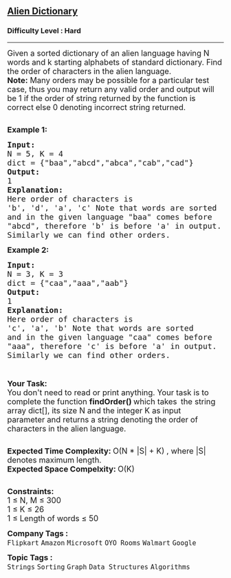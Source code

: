 <h2><a href="https://practice.geeksforgeeks.org/problems/alien-dictionary/1">Alien Dictionary</a></h2><h3>Difficulty Level : Hard</h3><hr><div class="problems_problem_content__Xm_eO"><p><span style="font-size:18px">Given a sorted dictionary of an alien language having N words and&nbsp;k starting alphabets of standard dictionary. Find the order of characters in the alien language.<br>
<strong>Note:</strong>&nbsp;Many orders may be&nbsp;possible for a particular test case, thus&nbsp;you may return any valid order and&nbsp;output will be 1 if the order of string returned by the function is correct else 0 denoting incorrect string returned.</span><br>
&nbsp;</p>

<p><span style="font-size:18px"><strong>Example 1:</strong></span></p>

<pre><span style="font-size:18px"><strong>Input: 
</strong>N = 5, K = 4
dict = {"baa","abcd","abca","cab","cad"</span><span style="font-size:18px">}
<strong>Output:
</strong>1
<strong>Explanation:
</strong>Here order of characters is 
'b', 'd', 'a', 'c' Note that words are sorted 
and in the given language "baa" comes before 
"abcd", therefore 'b' is before 'a' in output.
Similarly we can find other orders.</span></pre>

<p><span style="font-size:18px"><strong>Example 2:</strong></span></p>

<pre><span style="font-size:18px"><strong>Input: 
</strong>N = 3, K = 3
dict = {"caa","aaa","aab"}
<strong>Output:
</strong>1
<strong>Explanation:
</strong>Here order of characters is
'c', 'a', 'b' Note that words are sorted
and in the given language "caa" comes before
"aaa", therefore 'c' is before 'a' in output.
Similarly we can find other orders.
</span></pre>

<p>&nbsp;</p>

<p><span style="font-size:18px"><strong>Your Task:</strong><br>
You don't need to read or print anything. Your task is to complete the function&nbsp;<strong>findOrder()&nbsp;</strong>which takes </span>&nbsp;<span style="font-size:18px">the string array dict[], its size N&nbsp;and the integer K as input parameter&nbsp;and returns a string denoting the order of characters in the alien language.</span></p>

<p><br>
<span style="font-size:18px"><strong>Expected Time Complexity:&nbsp;</strong>O(N * |S| + K) , where |S| denotes maximum length.<br>
<strong>Expected Space Compelxity:&nbsp;</strong>O(K)</span></p>

<p><br>
<span style="font-size:18px"><strong>Constraints:</strong><br>
1 ≤ N, M ≤ 300<br>
1 ≤ K&nbsp;≤ 26<br>
1 ≤ Length of words&nbsp;≤ 50</span></p>
</div><p><span style=font-size:18px><strong>Company Tags : </strong><br><code>Flipkart</code>&nbsp;<code>Amazon</code>&nbsp;<code>Microsoft</code>&nbsp;<code>OYO Rooms</code>&nbsp;<code>Walmart</code>&nbsp;<code>Google</code>&nbsp;<br><p><span style=font-size:18px><strong>Topic Tags : </strong><br><code>Strings</code>&nbsp;<code>Sorting</code>&nbsp;<code>Graph</code>&nbsp;<code>Data Structures</code>&nbsp;<code>Algorithms</code>&nbsp;